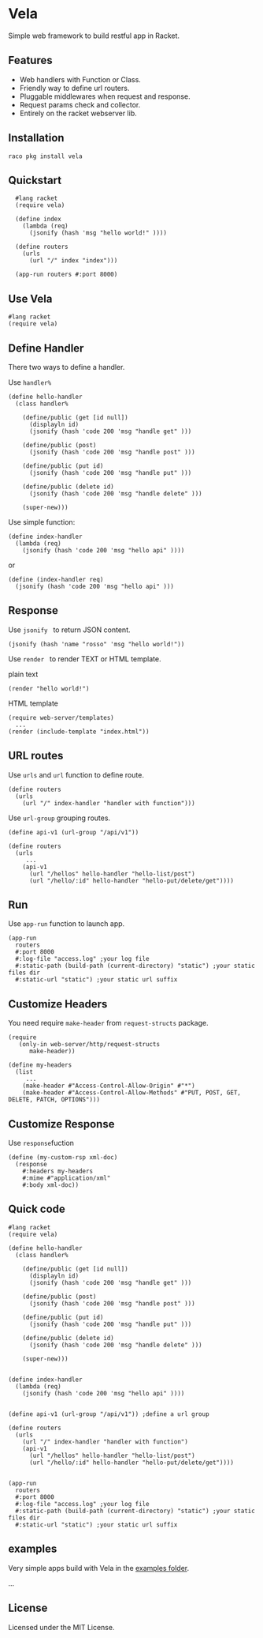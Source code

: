 Vela
========
Simple web framework to build restful app in Racket.

Features
------------
- Web handlers with Function or Class.
- Friendly way to define url routers.
- Pluggable middlewares when request and response.
- Request params check and collector.
- Entirely on the racket webserver lib.


Installation
------------

`raco pkg install vela`


Quickstart
------------

```racket
  #lang racket
  (require vela)

  (define index
    (lambda (req)
      (jsonify (hash 'msg "hello world!" ))))

  (define routers
    (urls
      (url "/" index "index")))

  (app-run routers #:port 8000)
```


Use Vela
-----------
```racket
#lang racket
(require vela)
```


Define Handler
-----------
There two ways to define a handler.

Use ```handler%```

```racket
(define hello-handler
  (class handler%

    (define/public (get [id null])
      (displayln id)
      (jsonify (hash 'code 200 'msg "handle get" )))

    (define/public (post)
      (jsonify (hash 'code 200 'msg "handle post" )))

    (define/public (put id)
      (jsonify (hash 'code 200 'msg "handle put" )))

    (define/public (delete id)
      (jsonify (hash 'code 200 'msg "handle delete" )))

    (super-new)))

```

Use simple function:

```racket
(define index-handler
  (lambda (req)
    (jsonify (hash 'code 200 'msg "hello api" ))))

```

  or

```racket
(define (index-handler req)
  (jsonify (hash 'code 200 'msg "hello api" )))

```

Response
-----------
Use ```jsonify ``` to return JSON content.

```racket
(jsonify (hash 'name "rosso" 'msg "hello world!"))
```

Use ```render ``` to render TEXT or HTML template.

plain text

```racket
(render "hello world!")
```


HTML template

```racket
(require web-server/templates)
  ...
(render (include-template "index.html"))
```


URL routes
-----------

Use ```urls``` and ```url``` function to define route.

```racket
(define routers
  (urls
    (url "/" index-handler "handler with function")))
```

Use ```url-group``` grouping routes.


```racket
(define api-v1 (url-group "/api/v1"))

(define routers
  (urls
	 ...
    (api-v1
      (url "/hellos" hello-handler "hello-list/post")
      (url "/hello/:id" hello-handler "hello-put/delete/get"))))
```


Run
-----------

Use ```app-run``` function to launch app.

```racket
(app-run
  routers
  #:port 8000
  #:log-file "access.log" ;your log file
  #:static-path (build-path (current-directory) "static") ;your static files dir
  #:static-url "static") ;your static url suffix

```


Customize Headers
-----------
You need require ```make-header``` from ```request-structs``` package.

```racket
(require
   (only-in web-server/http/request-structs
      make-header))

(define my-headers
  (list
  	 ...
    (make-header #"Access-Control-Allow-Origin" #"*")
    (make-header #"Access-Control-Allow-Methods" #"PUT, POST, GET, DELETE, PATCH, OPTIONS")))

```

Customize Response
-----------
Use ```response```fuction

```racket
(define (my-custom-rsp xml-doc)
  (response
    #:headers my-headers
    #:mime #"application/xml"
    #:body xml-doc))
```

Quick code
-----------

```racket
#lang racket
(require vela)

(define hello-handler
  (class handler%

    (define/public (get [id null])
      (displayln id)
      (jsonify (hash 'code 200 'msg "handle get" )))

    (define/public (post)
      (jsonify (hash 'code 200 'msg "handle post" )))

    (define/public (put id)
      (jsonify (hash 'code 200 'msg "handle put" )))

    (define/public (delete id)
      (jsonify (hash 'code 200 'msg "handle delete" )))

    (super-new)))


(define index-handler
  (lambda (req)
    (jsonify (hash 'code 200 'msg "hello api" ))))


(define api-v1 (url-group "/api/v1")) ;define a url group

(define routers
  (urls
    (url "/" index-handler "handler with function")
    (api-v1
      (url "/hellos" hello-handler "hello-list/post")
      (url "/hello/:id" hello-handler "hello-put/delete/get"))))


(app-run
  routers
  #:port 8000
  #:log-file "access.log" ;your log file
  #:static-path (build-path (current-directory) "static") ;your static files dir
  #:static-url "static") ;your static url suffix

```

examples
----------
Very simple apps build with Vela in the [examples folder](https://github.com/nuty/vela/tree/master/examples).

...


License
-------
Licensed under the MIT License.